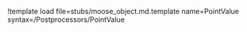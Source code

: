!template load file=stubs/moose_object.md.template name=PointValue syntax=/Postprocessors/PointValue